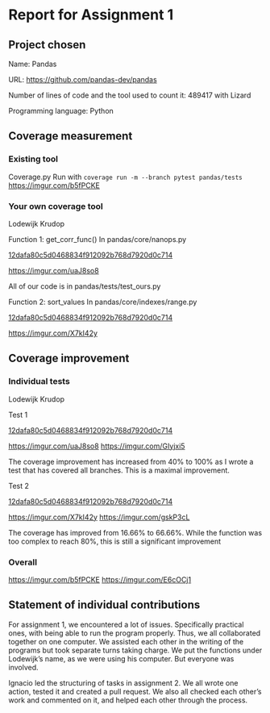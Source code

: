 # Report for Assignment 1

## Project chosen

Name: Pandas

URL: https://github.com/pandas-dev/pandas

Number of lines of code and the tool used to count it: 489417 with Lizard

Programming language: Python

## Coverage measurement

### Existing tool

Coverage.py
Run with `coverage run -m --branch pytest pandas/tests`
https://imgur.com/b5fPCKE

### Your own coverage tool

Lodewijk Krudop

Function 1:
get_corr_func()
In pandas/core/nanops.py

[12dafa80c5d0468834f912092b768d7920d0c714](https://github.com/LodewijkK/sep-pandas/commit/12dafa80c5d0468834f912092b768d7920d0c714)

https://imgur.com/uaJ8so8

All of our code is in pandas/tests/test_ours.py

Function 2:
sort_values
In pandas/core/indexes/range.py

[12dafa80c5d0468834f912092b768d7920d0c714](https://github.com/LodewijkK/sep-pandas/commit/12dafa80c5d0468834f912092b768d7920d0c714)

https://imgur.com/X7kI42y

## Coverage improvement

### Individual tests

Lodewijk Krudop

Test 1

[12dafa80c5d0468834f912092b768d7920d0c714](https://github.com/LodewijkK/sep-pandas/commit/12dafa80c5d0468834f912092b768d7920d0c714)

https://imgur.com/uaJ8so8
https://imgur.com/GIyjxi5

The coverage improvement has increased from 40% to 100% as I wrote a test that has covered all branches. This is a maximal improvement.

Test 2

[12dafa80c5d0468834f912092b768d7920d0c714](https://github.com/LodewijkK/sep-pandas/commit/12dafa80c5d0468834f912092b768d7920d0c714)

https://imgur.com/X7kI42y
https://imgur.com/gskP3cL

The coverage has improved from 16.66% to 66.66%. While the function was too complex to reach 80%, this is still a significant improvement

### Overall

https://imgur.com/b5fPCKE
https://imgur.com/E6cOCj1

## Statement of individual contributions

For assignment 1, we encountered a lot of issues. Specifically practical ones, with being able to run the program properly. Thus, we all collaborated together on one computer. We assisted each other in the writing of the programs but took separate turns taking charge. We put the functions under Lodewijk’s name, as we were using his computer. But everyone was involved.

Ignacio led the structuring of tasks in assignment 2.
We all wrote one action, tested it and created a pull request. We also all checked each other’s work and commented on it, and helped each other through the process.
